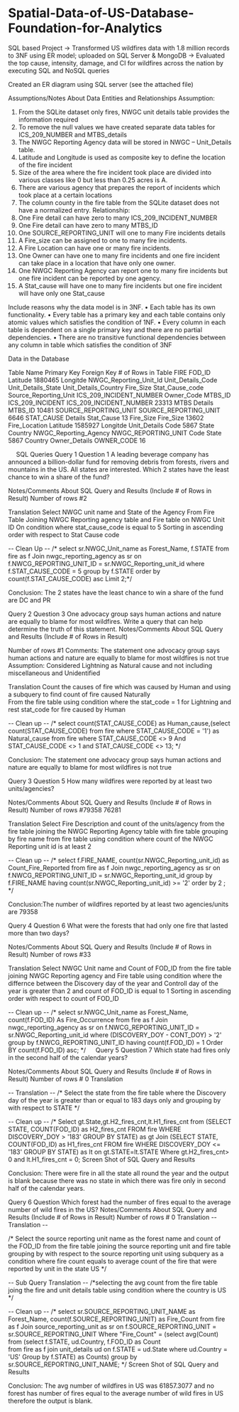 # Spatial-Data-of-US-Database-Foundation-for-Analytics
SQL based Project
-> Transformed US wildfires data with 1.8 million records to 3NF using ER model; uploaded on SQL Server & MongoDB
-> Evaluated the top cause, intensity, damage, and CI for wildfires across the nation by executing SQL and NoSQL queries

Created an ER diagram using SQL server (see the attached file)

Assumptions/Notes About Data Entities and Relationships
Assumption:
1.	From the SQLite dataset only fires, NWGC unit details table provides the information required
2.	To remove the null values we have created separate data tables for ICS_209_NUMBER and MTBS_details
3.	The NWGC Reporting Agency data will be stored in NWGC – Unit_Details table.
4.	Latitude and Longitude is used as composite key to define the location of the fire incident
5.	Size of the area where the fire incident took place are divided into various classes like 0 but less than 0.25 acres is A.
6.	There are various agency that prepares the report of incidents which took place at a certain locations
7.	The column county in the fire table from the SQLite dataset does not have a normalized entry.
Relationship:
1.	One Fire detail can have zero to many ICS_209_INCIDENT_NUMBER
2.	One Fire detail can have zero to many MTBS_ID
3.	One SOURCE_REPORTING_UNIT will one to many Fire incidents details
4.	A Fire_size can be assigned to one to many fire incidents.
5.	 A Fire Location can have one or many fire incidents.
6.	One Owner can have one to many fire incidents and one fire incident can take place in a location that have only one owner.
7.	One NWGC Reporting Agency can report one to many fire incidents but one fire incident can be reported by one agency.
8.	A Stat_cause will have one to many fire incidents but one fire incident will have only one Stat_cause

Include reasons why the data model is in 3NF.
•	Each table has its own functionality. 
•	Every table has a primary key and each table contains only atomic values which satisfies the condition of 1NF. 
•	Every column in each table is dependent on a single primary key and there are no partial dependencies. 
•	There are no transitive functional dependencies between any column in table which satisfies the condition of 3NF 

Data in the Database

Table Name	          Primary                       Key	Foreign Key	        # of Rows in Table
FIRE	                FOD_ID                        Latitude                  1880465
                                                    Longitde
                                                    NWGC_Reporting_Unit_Id
                                                    Unit_Details_Code
                                                    Unit_Details_State
                                                    Unit_Details_Country
                                                    Fire_Size
                                                    Stat_Cause_code
                                                    Source_Reporting_Unit
                                                    ICS_209_INCIDENT_NUMBER
                                                    Owner_Code
                                                    MTBS_ID	
ICS_209_INCIDENT      ICS_209_INCIDENT_NUMBER                                  23313
MTBS Details          MTBS_ID                                                  10481
SOURCE_REPORTING_UNIT SOURCE_REPORTING_UNIT                                     6646
STAT_CAUSE Details    Stat_Cause                                                  13
Fire_Size             Fire_Size                                                13602
Fire_Location         Latitude                                               1585927
                      Longitde
Unit_Details          Code                                                      5867
                      State
                      Country
NWGC_Reporting_Agency NWGC_REPORTING_UNIT	Code      State                       5867
                                                    Country	
Owner_Details         OWNER_CODE		16

 
SQL Queries
Query 1
Question 1
A leading beverage company has announced a billion-dollar fund for removing debris from forests, rivers and mountains in the US. All states are interested. Which 2 states have the least chance to win a share of the fund?

Notes/Comments About SQL Query and Results (Include # of Rows in Result)
Number of rows #2

Translation
Select NWGC unit name and State of the Agency 
From Fire Table
Joining NWGC Reporting agency table and Fire table on NWGC Unit ID
On condition where stat_cause_code is equal to 5
Sorting in ascending order with respect to Stat Cause code

-- Clean Up --
/* select sr.NWGC_Unit_name as Forest_Name, f.STATE
from fire as f
Join nwgc_reporting_agency as sr on f.NWCG_REPORTING_UNIT_ID = sr.NWGC_Reporting_unit_id
where f.STAT_CAUSE_CODE = 5
group by f.STATE
order by count(f.STAT_CAUSE_CODE) asc 
Limit 2;*/

Conclusion: The 2 states have the least chance to win a share of the fund are DC and PR


Query 2
Question 3
One advocacy group says human actions and nature are equally to blame for most wildfires. Write a query that can help determine the truth of this statement.
Notes/Comments About SQL Query and Results (Include # of Rows in Result)

Number of rows #1
Comments: The statement one advocacy group says human actions and nature are equally to blame for most wildfires is not true
Assumption: Considered Lightning as Natural cause and not including miscellaneous and Unidentified

Translation
Count the causes of fire which was caused by Human and using a subquery to find  count of fire caused Naturally  
From the fire table
using condition where the stat_code = 1 for Lightning  and rest stat_code for fire caused by Human

-- Clean up --
/* select count(STAT_CAUSE_CODE) as Human_cause,(select count(STAT_CAUSE_CODE) from fire where STAT_CAUSE_CODE = '1') as Natural_cause
from fire
where STAT_CAUSE_CODE <> 9 And STAT_CAUSE_CODE <> 1 and STAT_CAUSE_CODE <> 13; */
 
Conclusion: The statement one advocacy group says human actions and nature are equally to blame for most wildfires is not true


Query 3
Question 5
How many wildfires were reported by at least two units/agencies?

Notes/Comments About SQL Query and Results (Include # of Rows in Result)
Number of rows #79358 76281

Translation
Select Fire Description and count of the units/agency
from the fire table
joining the NWGC Reporting Agency  table with fire table
grouping by fire name from fire table
using condition where count of the NWGC Reporting unit id is at least 2

-- Clean up --
/* 
select f.FIRE_NAME,  count(sr.NWGC_Reporting_unit_id) as Count_Fire_Reported
from fire as f
Join nwgc_reporting_agency as sr on f.NWCG_REPORTING_UNIT_ID = sr.NWGC_Reporting_unit_id
group by f.FIRE_NAME
having count(sr.NWGC_Reporting_unit_id) >= '2'
order by 2 ; */

  
Conclusion:The number of wildfires reported by at least two agencies/units are 79358 

Query 4
Question 6
What were the forests that had only one fire that lasted more than two days?

Notes/Comments About SQL Query and Results (Include # of Rows in Result)
Number of rows #33

Translation
Select NWGC Unit name and Count of FOD_ID 
from the fire table
joining NWGC Reporting agency and Fire table
using condition where the differnce between the Discovery day of the year and Controll day of the year is greater than 2 and count of FOD_ID is equal to 1 
Sorting in ascending order with respect to count of FOD_ID

-- Clean up --
/* select sr.NWGC_Unit_name as Forest_Name, count(f.FOD_ID) As Fire_Occurrence
from fire as f
Join nwgc_reporting_agency as sr on f.NWCG_REPORTING_UNIT_ID = sr.NWGC_Reporting_unit_id
where (DISCOVERY_DOY - CONT_DOY) > '2' 
group by f.NWCG_REPORTING_UNIT_ID
having  count(f.FOD_ID) = 1
Order BY count(f.FOD_ID) asc; */
  
Query 5
Question 7
Which state had fires only in the second half of the calendar years?

Notes/Comments About SQL Query and Results (Include # of Rows in Result)
Number of rows # 0
Translation

-- Translation -- 
/* Select the state 
from the fire table
where the Discovery day of the year is  greater than or  equal to 183 days only
and grouping by with respect to STATE  */

-- Clean up --
/* Select gt.State,gt.H2_fires_cnt,lt.H1_fires_cnt from
(SELECT STATE, COUNT(FOD_ID) as H2_fires_cnt
FROM fire 
WHERE DISCOVERY_DOY > '183' GROUP BY STATE) as gt
Join (SELECT STATE, COUNT(FOD_ID) as H1_fires_cnt
FROM fire
WHERE DISCOVERY_DOY <= '183' GROUP BY STATE) as lt
on gt.STATE=lt.STATE Where gt.H2_fires_cnt> 0
and lt.H1_fires_cnt = 0; Screen Shot of SQL Query and Results

Conclusion: There were fire in all the state all round the year and the output is blank because there was no state in which there was fire only in second half of the calendar years.
 
Query 6
Question
Which forest had the number of fires equal to the average number of wild fires in the US?
Notes/Comments About SQL Query and Results (Include # of Rows in Result)
Number of rows # 0
Translation
-- Translation -- 

/* Select the source reporting unit name as the forest name and count of the FOD_ID 
from the fire table 
joining the source reporting unit and fire table
grouping by with respect to the source reporting unit
using subquery as a condition where 
fire count equals to average count of the fire that were reported by unit in the state US 
*/

-- Sub Query Translation --
/*selecting the avg count 
from the fire table
joing the fire and unit details table 
using condition where the country is US */

-- Clean up --
/* select sr.SOURCE_REPORTING_UNIT_NAME as Forest_Name, count(f.SOURCE_REPORTING_UNIT) as Fire_Count
from fire as f
Join source_reporting_unit as sr on f.SOURCE_REPORTING_UNIT = sr.SOURCE_REPORTING_UNIT
Where "Fire_Count" =
(select avg(Count) from
(select f.STATE, ud.Country, f.FOD_ID as Count  
from fire as f
join unit_details ud on f.STATE = ud.State
where ud.Country = 'US'
Group by f.STATE) as Counts)
group by sr.SOURCE_REPORTING_UNIT_NAME; */
Screen Shot of SQL Query and Results

  
Conclusion: The avg number of wildfires in US was 61857.3077 and no forest has number of fires equal to the average number of wild fires in US therefore the output is blank.


 

		


 
